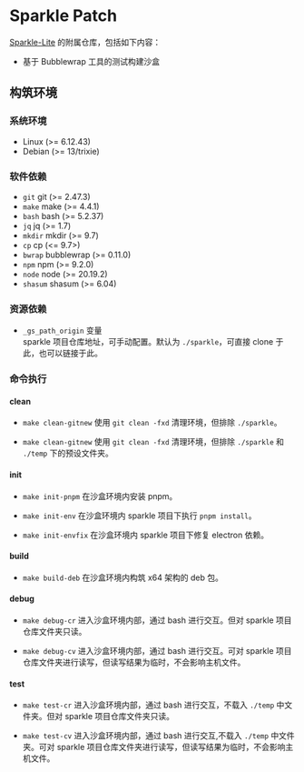 # Sparkle Patch
[Sparkle-Lite](https://github.com/goddaneel/sparkle) 的附属仓库，包括如下内容：
- 基于 Bubblewrap 工具的测试构建沙盒




## 构筑环境
### 系统环境
- Linux (>= 6.12.43)
- Debian (>= 13/trixie)



### 软件依赖
- `git`     git (>= 2.47.3)
- `make`    make (>= 4.4.1)
- `bash`    bash (>= 5.2.37)
- `jq`      jq (>= 1.7)
- `mkdir`   mkdir (>= 9.7)
- `cp`      cp (<= 9.7>)
- `bwrap`   bubblewrap (>= 0.11.0)
- `npm`     npm (>= 9.2.0)
- `node`    node (>= 20.19.2)
- `shasum`  shasum (>= 6.04)



### 资源依赖
- `_gs_path_origin` 变量  
    sparkle 项目仓库地址，可手动配置。默认为 `./sparkle`，可直接 clone 于此，也可以链接于此。



### 命令执行
#### clean
- `make clean-gitnew`
    使用 `git clean -fxd` 清理环境，但排除 `./sparkle`。

- `make clean-gitnew`
    使用 `git clean -fxd` 清理环境，但排除 `./sparkle` 和 `./temp` 下的预设文件夹。


#### init
- `make init-pnpm`
    在沙盒环境内安装 pnpm。

- `make init-env`
    在沙盒环境内 sparkle 项目下执行 `pnpm install`。

- `make init-envfix`
    在沙盒环境内 sparkle 项目下修复 electron 依赖。


#### build
- `make build-deb`
    在沙盒环境内构筑 x64 架构的 deb 包。


#### debug
- `make debug-cr`
    进入沙盒环境内部，通过 bash 进行交互。但对 sparkle 项目仓库文件夹只读。

- `make debug-cv`
    进入沙盒环境内部，通过 bash 进行交互。可对 sparkle 项目仓库文件夹进行读写，但读写结果为临时，不会影响主机文件。


#### test
- `make test-cr`
    进入沙盒环境内部，通过 bash 进行交互，不载入 `./temp` 中文件夹。但对 sparkle 项目仓库文件夹只读。

- `make test-cv`
    进入沙盒环境内部，通过 bash 进行交互,不载入 `./temp` 中文件夹。可对 sparkle 项目仓库文件夹进行读写，但读写结果为临时，不会影响主机文件。